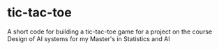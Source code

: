 # tic-tac-toe
A short code for building a tic-tac-toe game for a project on the course Design of AI systems for my Master's in Statistics and AI
